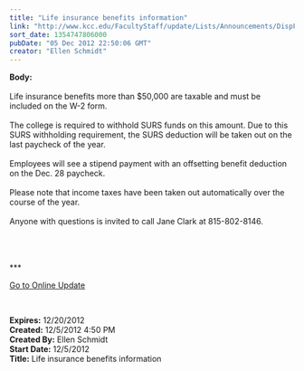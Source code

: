 ```yaml
---
title: "Life insurance benefits information"
link: "http://www.kcc.edu/FacultyStaff/update/Lists/Announcements/DispForm.aspx?ID=924"
sort_date: 1354747806000
pubDate: "05 Dec 2012 22:50:06 GMT"
creator: "Ellen Schmidt"
---
```


<div><b>Body:</b> <div class="ExternalClass3EAFFE6DF1A74517A8C64CFA5D744F98"><div> </div>
<div>Life insurance benefits more than $50,000 are taxable and must be included on the W-2 form. </div>
<div><br />The college is required to withhold SURS funds on this amount. Due to this SURS withholding requirement, the SURS deduction will be taken out on the last paycheck of the year. </div>
<div><br />Employees will see a stipend payment with an offsetting benefit deduction on the Dec. 28 paycheck. </div>
<div><br />Please note that income taxes have been taken out automatically over the course of the year. </div>
<div><br />Anyone with questions is invited to call Jane Clark at 815-802-8146.</div>
<div> </div>
<div> </div>
<div>
<div>
<div>
<div> </div>
<div>
<p>***</p>
<p><a href="/FacultyStaff/update/Pages/dailyupdate.aspx">Go to Online Update</a></p>
<p> </p></div></div></div></div></div></div>
<div><b>Expires:</b> 12/20/2012</div>
<div><b>Created:</b> 12/5/2012 4:50 PM</div>
<div><b>Created By:</b> Ellen Schmidt</div>
<div><b>Start Date:</b> 12/5/2012</div>
<div><b>Title:</b> Life insurance benefits information</div>
